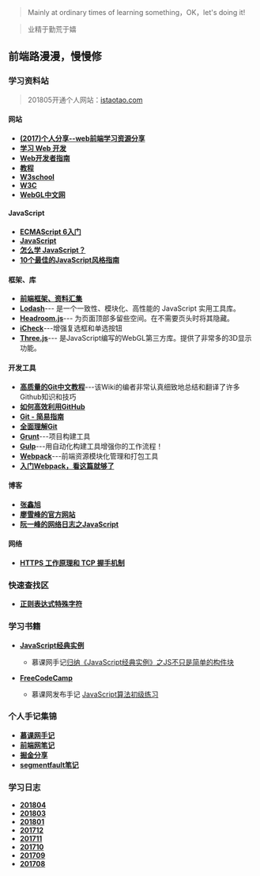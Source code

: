
> Mainly at ordinary times of learning something，OK，let's doing it! 

> 业精于勤荒于嬉

## 前端路漫漫，慢慢修

### 学习资料站
> 201805开通个人网站：[istaotao.com](https://istaotao.com/)
#### 网站
* **[(2017)个人分享--web前端学习资源分享](https://juejin.im/post/5a0c1956f265da430a501f51)**
* **[学习 Web 开发](https://developer.mozilla.org/zh-CN/docs/Learn)**
* **[Web开发者指南](https://developer.mozilla.org/zh-CN/docs/Web/Guide)**
* **[教程](https://developer.mozilla.org/zh-CN/docs/Web/Tutorials)**
* **[W3school](http://www.w3school.com.cn/)**
* **[W3C](https://www.w3.org/)**
* **[WebGL中文网](http://www.hewebgl.com/)**

#### JavaScript
* **[ECMAScript 6入门](http://es6.ruanyifeng.com/#docs/intro)**
* **[JavaScript](https://developer.mozilla.org/zh-CN/docs/Web/JavaScript)**
* **[怎么学 JavaScript？](http://mp.weixin.qq.com/s?__biz=MzAxODE2MjM1MA==&mid=2651552568&idx=1&sn=2c85a858b0a28d1c256354312f535f13&chksm=8025acf9b75225efea70a70b3d753bd53ec596f2d90371d960d5643e8c5946cea79f355c7513&mpshare=1&scene=23&srcid=0906yyeOcwhCqvE1DrkomSbR#rd)**
* **[10个最佳的JavaScript风格指南](http://www.jianshu.com/p/72e318848de8)**

#### 框架、库
* **[前端框架、资料汇集](http://www.bootcss.com/)**
* **[Lodash](https://www.lodashjs.com/)**--- 是一个一致性、模块化、高性能的 JavaScript 实用工具库。
* **[Headroom.js](http://www.bootcss.com/p/headroom.js/)**--- 为页面顶部多留些空间。在不需要页头时将其隐藏。
* **[iCheck](http://www.bootcss.com/p/icheck/)**---增强复选框和单选按钮
* **[Three.js](http://www.hewebgl.com/article/articledir/1)**--- 是JavaScript编写的WebGL第三方库。提供了非常多的3D显示功能。

#### 开发工具
* **[高质量的Git中文教程](https://github.com/geeeeeeeeek/git-recipes)**---该Wiki的编者非常认真细致地总结和翻译了许多Github知识和技巧
* **[如何高效利用GitHub](http://www.yangzhiping.com/tech/github.html)**
* **[Git - 简易指南](http://www.bootcss.com/p/git-guide/)**
* **[全面理解Git](https://zhuanlan.zhihu.com/p/24081900)**
* **[Grunt](https://gruntjs.com/)**---项目构建工具
* **[Gulp](http://www.gulpjs.com.cn/)**---用自动化构建工具增强你的工作流程！
* **[Webpack](https://webpack.bootcss.com/)**---前端资源模块化管理和打包工具
* **[入门Webpack，看这篇就够了](http://www.jianshu.com/p/42e11515c10f)**

#### 博客
* **[张鑫旭](http://www.zhangxinxu.com/)**
* **[廖雪峰的官方网站](https://www.liaoxuefeng.com/)**
* **[阮一峰的网络日志之JavaScript](http://www.ruanyifeng.com/blog/javascript/)**
#### 网络
* **[HTTPS 工作原理和 TCP 握手机制](http://blog.jobbole.com/105633/)**

### 快速查找区

* **[正则表达式特殊字符](https://github.com/yangtao2o/learninglog/wiki/JavaScript经典实例#regexp)**

### 学习书籍

* **[JavaScript经典实例](https://github.com/yangtao2o/learninglog/wiki/JavaScript经典实例)** 
    * 慕课网手记[归纳《JavaScript经典实例》之JS不只是简单的构件块](http://www.imooc.com/article/20555)
    
* **[FreeCodeCamp](https://freecodecamp.cn/map-aside#nested-collapseBasicAlgorithmScripting)**
    * 慕课网发布手记 [JavaScript算法初级练习](http://www.imooc.com/article/20814)
### 个人手记集锦

* **[慕课网手记](http://www.imooc.com/u/3120512/articles)**
* **[前端网笔记](http://www.qdfuns.com/house/32286/note)**
* **[掘金分享](https://juejin.im/user/58b67dd58fd9c50061238e38/shares)**
* **[segmentfault笔记](https://segmentfault.com/u/taoboy/notes)**


### 学习日志
* **[201804](https://github.com/yangtao2o/learninglog/wiki/201804)**
* **[201803](https://github.com/yangtao2o/learninglog/wiki/201803)**
* **[201801](https://github.com/yangtao2o/learninglog/wiki/201801)**
* **[201712](https://github.com/yangtao2o/learninglog/wiki/201712)**
* **[201711](https://github.com/yangtao2o/learninglog/wiki/201711)**
* **[201710](https://github.com/yangtao2o/learninglog/wiki/201710)**
* **[201709](https://github.com/yangtao2o/learninglog/wiki/201709)**
* **[201708](https://github.com/yangtao2o/learninglog/wiki/201708)**
